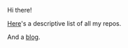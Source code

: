 Hi there!

[Here](https://defgsus.github.io/)'s a descriptive list of all my repos.

And a [blog](https://defgsus.github.io/).

